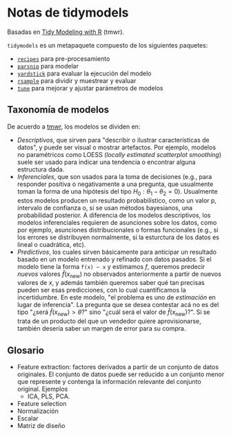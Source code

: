 # Notas de tidymodels

Basadas en [Tidy Modeling with R](https://www.tmwr.org/) (tmwr).

`tidymodels` es un metapaquete compuesto de los siguientes paquetes:

- [`recipes`]() para pre-procesamiento
- [`parsnip`]() para modelar
- [`yardstick`]() para evaluar la ejecución del modelo
- [`rsample`]() para dividir y muestrear y evaluar
- [`tune`]() para mejorar y ajustar parámetros de modelos
  

## Taxonomía de modelos

De acuerdo a [tmwr](https://www.tmwr.org/software-modeling.html#software-modeling), los modelos se dividen en:

- *Descriptivos*, que sirven para "describir o ilustrar características de datos", y puede ser visual o mostrar artefactos. Por ejemplo, modelos no paramétricos como LOESS (*locally estimated scatterplot smoothing*) suele ser usado para indicar una tendencia o encontrar alguna estructura dada.
- *Inferenciales*, que son usados para la toma de decisiones (e.g., para responder positiva o negativamente a una pregunta, que usualmente toman la forma de una hipótesis del tipo $H_0: \theta_1 - \theta_2 = 0$). Usualmente estos modelos producen un resultado probabilístico, como un valor p, intervalo de confianza o, si se usan métodos bayesianos, una probabilidad posterior. A diferencia de los modelos descriptivos, los modelos inferenciales requieren de asunciones sobre los datos, como por ejemplo, asunciones distribucionales o formas funcionales (e.g., si los errores se distribuyen normalmente, si la esturctura de los datos es lineal o cuadrática, etc).
- *Predictivos*, los cuales sirven básicamente para anticipar un resultado basado en un modelo entrenado y refinado con datos pasados. Si el modelo tiene la forma `f(x) ~ x` y estimamos $f$, queremos predecir *nuevos* valores $\hat f(x_{\text{new}})$ no observados anteriormente a partir de nuevos valores de $x$, y además también queremos saber qué tan precisas pueden ser esas predicciones, con lo cual cuantificamos la incertidumbre. En este modelo, "el problema es uno de *estimación* en lugar de inferencia". La pregunta que se desea contestar acá no es del tipo "¿será $\hat f(x_{\text{new}}) > \theta$?" sino "¿cuál será el valor de $\hat f(x_{\text{new}})$?". Si se trata de un producto del que un vendedor quiere aprovisionarse, también desería saber un margen de error para su compra.

## Glosario

- Feature extraction: factores derivados a partir de un conjunto de datos originales. El conjunto de datos puede ser reducido a un conjunto menor que represente y contenga la información relevante del conjunto original. Ejemplos
  - ICA, PLS, PCA.
- Feature selection
- Normalización
- Escalar
- Matriz de diseño